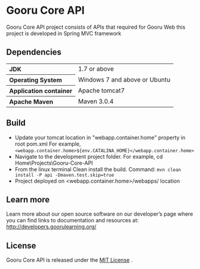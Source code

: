 Gooru Core API
==============
Gooru Core API project consists of APIs that required for Gooru Web this project is developed in Spring MVC framework


## Dependencies 
<table>
  <tr>
    <th style="text-align:left;">JDK</th>
    <td>1.7 or above</td>
  </tr>
  <tr>
    <th style="text-align:left;">Operating System</th>
    <td>Windows 7 and above or Ubuntu</td>
  </tr>
   <tr>
    <th style="text-align:left;">Application container</th>
    <td>Apache tomcat7</td>
  </tr>
   <tr>
    <th style="text-align:left;">Apache Maven</th>
    <td>Maven 3.0.4</td>
  </tr>
</table>

## Build
* Update your tomcat location in "webapp.container.home" property in root pom.xml
For example, `<webapp.container.home>${env.CATALINA_HOME}</webapp.container.home>`
* Navigate to the development project folder.
For example, cd Home\Projects\Gooru-Core-API 
* From the linux terminal Clean install the build.
Command: `mvn clean install -P api -Dmaven.test.skip=true`
* Project deployed on <webapp.container.home>/webapps/ location


## Learn more 
Learn more about our open source software on our developer’s page where you can find links to documentation and resources at: http://developers.goorulearning.org/


## License
Gooru Core API is released under the [MIT License](http://opensource.org/licenses/MIT) .
